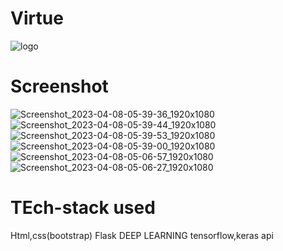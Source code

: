 #  Virtue
![logo](https://user-images.githubusercontent.com/69034460/230751568-8b4f4c5f-03a9-4ac5-8c18-0982f2bd2eb6.png)

# Screenshot

![Screenshot_2023-04-08-05-39-36_1920x1080](https://user-images.githubusercontent.com/69034460/230751596-9514bdfe-2b70-4c52-9f9e-e22b7c116111.png)
![Screenshot_2023-04-08-05-39-44_1920x1080](https://user-images.githubusercontent.com/69034460/230751597-bd5fce17-cd36-45bb-a580-aaa92aac9261.png)
![Screenshot_2023-04-08-05-39-53_1920x1080](https://user-images.githubusercontent.com/69034460/230751600-902dc927-a882-4763-bb88-e64f597d6c58.png)
![Screenshot_2023-04-08-05-39-00_1920x1080](https://user-images.githubusercontent.com/69034460/230751608-10475003-78a9-4dd7-8ab0-c1c93bed5b38.png)
![Screenshot_2023-04-08-05-06-57_1920x1080](https://user-images.githubusercontent.com/69034460/230751658-2e0dd8a6-fe0e-484f-bf3b-6574f32b275f.png)
![Screenshot_2023-04-08-05-06-27_1920x1080](https://user-images.githubusercontent.com/69034460/230751661-c718f2f8-0430-49e9-8a9b-04b0538d19a9.png)

# TEch-stack used
Html,css(bootstrap)
Flask
DEEP LEARNING
tensorflow,keras api
